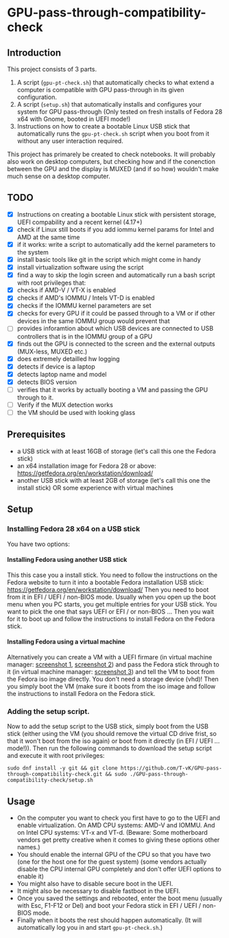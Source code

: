 # GPU-pass-through-compatibility-check

## Introduction
This project consists of 3 parts. 
1. A script (`gpu-pt-check.sh`) that automatically checks to what extend a computer is compatible with GPU pass-through in its given configuration.
2. A script (`setup.sh`) that automatically installs and configures your system for GPU pass-through (Only tested on fresh installs of Fedora 28 x64 with Gnome, booted in UEFI mode!)
3. Instructions on how to create a bootable Linux USB stick that automatically runs the `gpu-pt-check.sh` script when you boot from it without any user interaction required.

This project has primarely be created to check notebooks. It will probably also work on desktop computers, but checking how and if the conenction between the GPU and the display is MUXED (and if so how) wouldn't make much sense on a desktop computer.

## TODO
- [x] Instructions on creating a bootable Linux stick with persistent storage, UEFI compability and a recent kernel (4.17+)
- [x] check if Linux still boots if you add iommu kernel params for Intel and AMD at the same time
- [x] if it works: write a script to automatically add the kernel parameters to the system
- [x] install basic tools like git in the script which might come in handy
- [x] install virtualization software using the script
- [x] find a way to skip the login screen and automatically run a bash script with root privileges that:
- [x] checks if AMD-V / VT-X is enabled
- [x] checks if AMD's IOMMU / Intels VT-D is enabled
- [x] checks if the IOMMU kernel parameters are set
- [x] checks for every GPU if it could be passed through to a VM or if other devices in the same IOMMU group would prevent that
- [ ] provides inforamtion about which USB devices are connected to USB controllers that is in the IOMMU group of a GPU
- [x] finds out the GPU is connected to the screen and the external outputs (MUX-less, MUXED etc.)
- [x] does extremely detailled hw logging
- [x] detects if device is a laptop
- [x] detects laptop name and model
- [x] detects BIOS version
- [ ] verifies that it works by actually booting a VM and passing the GPU through to it.
- [ ] Verify if the MUX detection works
- [ ] the VM should be used with looking glass

## Prerequisites

- a USB stick with at least 16GB of storage (let's call this one the Fedora stick)
- an x64 installation image for Fedora 28 or above: https://getfedora.org/en/workstation/download/
- another USB stick with at least 2GB of storage (let's call this one the install stick) OR some experience with virtual machines

## Setup

### Installing Fedora 28 x64 on a USB stick
You have two options:

#### Installing Fedora using another USB stick
This this case you a install stick. You need to follow the instructions on the Fedora website to turn it into a bootable Fedora installation USB stick: https://getfedora.org/en/workstation/download/
Then you need to boot from it in EFI / UEFI / non-BIOS mode. Usually when you open up the boot menu when you PC starts, you get multiple entries for your USB stick. You want to pick the one that says UEFI or EFI / or non-BIOS ...
Then you wait for it to boot up and follow the instructions to install Fedora on the Fedora stick.

#### Installing Fedora using a virtual machine
Alternatively you can create a VM with a UEFI firmare (in virtual machine manager: [screenshot 1](screenshots/vm-advanced-config.png), [screenshot 2](screenshots/vm-uefi.png)) and pass the Fedora stick through to it (in virtual machine manager: [screenshot 3](screenshots/vm-usb-pass-through.png)) and tell the VM to boot from the Fedora iso image directly. You don't need a storage device (vhd)! Then you simply boot the VM (make sure it boots from the iso image and follow the instructions to install Fedora on the Fedora stick.

### Adding the setup script.

Now to add the setup script to the USB stick, simply boot from the USB stick (either using the VM (you should remove the virtual CD drive frist, so that it won't boot from the iso again) or boot from it directly (in EFI / UEFI ... mode!)). Then run the following commands to download the setup script and execute it with root privileges:

```
sudo dnf install -y git && git clone https://github.com/T-vK/GPU-pass-through-compatibility-check.git && sudo ./GPU-pass-through-compatibility-check/setup.sh
```

## Usage
- On the computer you want to check you first have to go to the UEFI and enable virtualization. On AMD CPU systems: AMD-V and IOMMU. And on Intel CPU systems: VT-x and VT-d. (Beware: Some motherboard vendors get pretty creative when it comes to giving these options other names.)
- You should enable the internal GPU of the CPU so that you have two (one for the host one for the guest system)
  (some vendors actually disable the CPU internal GPU completely and don't offer UEFI options to enable it)
- You might also have to disable secure boot in the UEFI.
- It might also be necessary to disable fastboot in the UEFI.
- Once you saved the settings and rebooted, enter the boot menu (usually with Esc, F1-F12 or Del) and boot your Fedora stick in EFI / UEFI / non-BIOS mode.
- Finally when it boots the rest should happen automatically. (It will automatically log you in and start `gpu-pt-check.sh`.)
